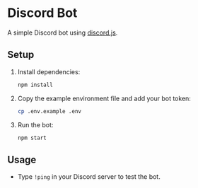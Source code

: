 # Discord Bot

A simple Discord bot using [discord.js](https://discord.js.org/).

## Setup

1. Install dependencies:
   ```bash
   npm install
   ```

2. Copy the example environment file and add your bot token:
   ```bash
   cp .env.example .env
   ```

3. Run the bot:
   ```bash
   npm start
   ```

## Usage

- Type `!ping` in your Discord server to test the bot.
